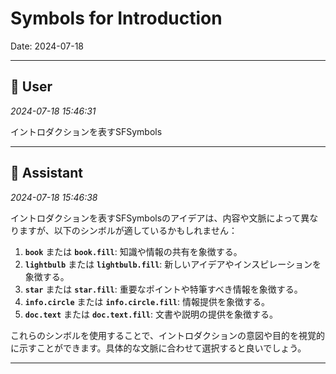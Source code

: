 # Symbols for Introduction

Date: 2024-07-18

---

## 👤 User
*2024-07-18 15:46:31*

イントロダクションを表すSFSymbols

---

## 🤖 Assistant
*2024-07-18 15:46:38*

イントロダクションを表すSFSymbolsのアイデアは、内容や文脈によって異なりますが、以下のシンボルが適しているかもしれません：

1. **`book`** または **`book.fill`**: 知識や情報の共有を象徴する。
2. **`lightbulb`** または **`lightbulb.fill`**: 新しいアイデアやインスピレーションを象徴する。
3. **`star`** または **`star.fill`**: 重要なポイントや特筆すべき情報を象徴する。
4. **`info.circle`** または **`info.circle.fill`**: 情報提供を象徴する。
5. **`doc.text`** または **`doc.text.fill`**: 文書や説明の提供を象徴する。

これらのシンボルを使用することで、イントロダクションの意図や目的を視覚的に示すことができます。具体的な文脈に合わせて選択すると良いでしょう。

---
